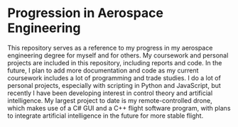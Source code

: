 # Progression in Aerospace Engineering

This repository serves as a reference to my progress in my aerospace engineering degree for myself and for others.
My coursework and personal projects are included in this repository, including reports and code. In the future, I
plan to add more documentation and code as my current coursework includes a lot of programming and trade studies.
I do a lot of personal projects, especially with scripting in Python and JavaScript, but recently I have been
developing interest in control theory and artificial intelligence. My largest project to date is my 
remote-controlled drone, which makes use of a C# GUI and a C++ flight software program, with plans to integrate
artificial intelligence in the future for more stable flight.
